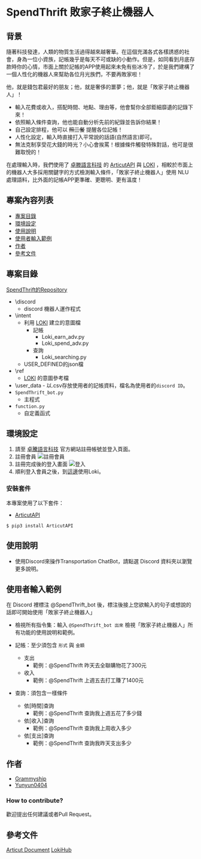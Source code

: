 # SpendThrift 敗家子終止機器人

## 背景
隨著科技發達，人類的物質生活過得越來越奢華。在這個充滿各式各樣誘惑的社會，身為一位小資族，記帳幾乎是每天不可或缺的小動作。但是，如同看到月底存款時你的心情，市面上關於記帳的APP使用起來未免有些冰冷了，於是我們建構了一個人性化的機器人來幫助各位月光族們，不要再敗家啦！

他，就是錢包君最好的朋友；他，就是奢侈的噩夢；他，就是「敗家子終止機器人」！
- 輸入花費或收入，搭配時間、地點、理由等，他會幫你全部鉅細靡遺的記錄下來！
- 依照輸入條件查詢，他也能自動分析先前的紀錄並告訴你結果！
- 自己設定排程，他可以 ~~照三餐~~ 提醒各位記帳！
- 人性化設定，輸入時直接打入平常說的話語(自然語言)即可。
- 無法克制享受花大錢的時光？小心會挨罵！根據條件觸發特殊對話，他可是很難取悅的！

在處理輸入時，我們使用了 [卓滕語言科技](https://droidtown.co/zh-tw/) 的 [ArticutAPI](https://api.droidtown.co/document/) 與 [LOKI](https://github.com/Droidtown/LokiHub) ，相較於市面上的機器人大多採用關鍵字的方式檢測輸入條件，「敗家子終止機器人」使用 NLU 處理語料，比外面的記帳APP更準確、更聰明、更有溫度！


## 專案內容列表
- [專案目錄](##專案目錄)
- [環境設定](##環境設定)
- [使用說明](##使用說明)
- [使用者輸入範例](##使用者輸入範例)
- [作者](##作者)
- [參考文件](##參考文件)

## 專案目錄
[SpendThrift的Repository](https://github.com/Intern-CD/SpendThrift_bot/tree/main/SpendThrift_bot)
- \discord
    - discord 機器人運作程式
- \intent
    - 利用 [LOKI](https://github.com/Droidtown/LokiHub) 建立的意圖檔
        - 記帳 
            - Loki_earn_adv.py
            - Loki_spend_adv.py
        - 查詢
            - Loki_searching.py
    - USER_DEFINED的json檔
- \ref
    - [LOKI](https://github.com/Droidtown/LokiHub) 的意圖參考檔
- \user_data
        - 以.csv存放使用者的記帳資料，檔名為使用者的`discord ID`。
- `SpendThrift_bot.py`
    - 主程式
- `function.py`
    - 自定義函式
    
## 環境設定
1. 請至 [卓騰語言科技](https://api.droidtown.co/) 官方網站註冊帳號並登入頁面。
2. 註冊會員 
![註冊會員](https://i.imgur.com/WLqveN1.jpg)
3. 註冊完成後的登入畫面
![登入](https://i.imgur.com/03aEksl.jpg)
4. 順利登入會員之後，到[這邊](https://api.droidtown.co/loki/)使用Loki。

### 安裝套件
本專案使用了以下套件：

- [ArticutAPI](https://pypi.org/project/ArticutAPI/)
```shell=
$ pip3 install ArticutAPI
```

## 使用說明
- 使用Discord來操作Transportation ChatBot，請點選 Discord 資料夾以瀏覽更多說明。
<!-- - 欲讀取已建立好的Loki意圖，請點選 ref 資料夾瀏覽更多說明。 -->

## 使用者輸入範例

在 Discord 裡標注 @SpendThrift_bot 後，標注後接上您欲輸入的句子或想說的話即可開始使用「敗家子終止機器人」

- 檢視所有指令集：輸入 `@SpendThrift_bot 出來`
    檢視「敗家子終止機器人」所有功能的使用說明和範例。

- 記帳：至少須包含 `形式` 與 `金額`
    - 支出
        - 範例：@SpendThrift 昨天去全聯購物花了300元
    - 收入
        - 範例：@SpendThrift 上週五去打工賺了1400元

- 查詢：須包含一樣條件
    - 依\[時間\]查詢
        - 範例：@SpendThrift 查詢我上週五花了多少錢
    - 依\[收入\]查詢
        - 範例：@SpendThrift 查詢我上周收入多少
    - 依\[支出\]查詢
        - 範例：@SpendThrift 查詢我昨天支出多少

## 作者
- [Grammyship](https://github.com/Grammyship)
- [Yunyun0404](https://github.com/Yunyun0404)


### How to contribute?
歡迎提出任何建議或者Pull Request。

## 參考文件
[Articut Document](https://api.droidtown.co/document/#Articut)
[LokiHub](https://github.com/Droidtown/LokiHub)